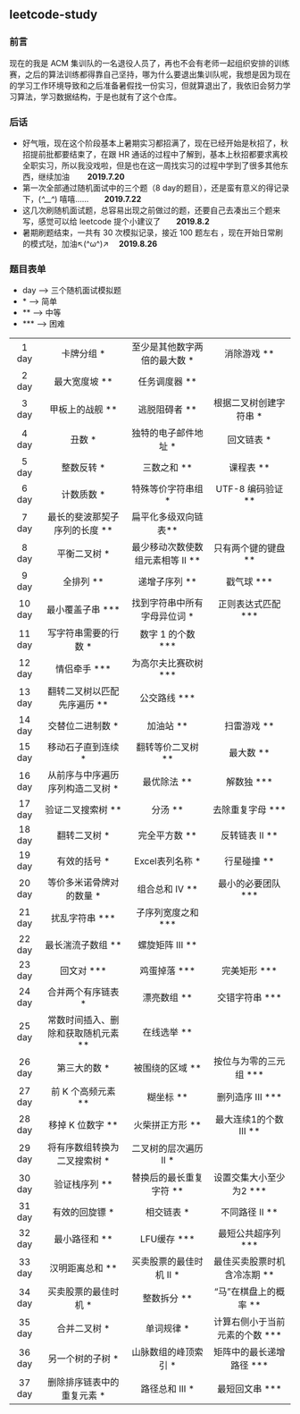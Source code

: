## leetcode-study

### 前言
现在的我是 ACM 集训队的一名退役人员了，再也不会有老师一起组织安排的训练赛，之后的算法训练都得靠自己坚持，哪为什么要退出集训队呢，我想是因为现在的学习工作环境导致和之后准备暑假找一份实习，但就算退出了，我依旧会努力学习算法，学习数据结构，于是也就有了这个仓库。 

### 后话
* 好气哦，现在这个阶段基本上暑期实习都招满了，现在已经开始是秋招了，秋招提前批都要结束了，在跟 HR 通话的过程中了解到，基本上秋招都要求离校全职实习，所以我没戏啦，但是也在这一周找实习的过程中学到了很多其他东西，继续加油  　　**2019.7.20**
* 第一次全部通过随机面试中的三个题（8 day的题目），还是蛮有意义的得记录下，(*^__^*) 嘻嘻……　　**2019.7.22**
* 这几次刷随机面试题，总容易出现之前做过的题，还要自己去凑出三个题来写，感觉可以给 leetcode 提个小建议了　　**2019.8.2**
* 暑期刷题结束，一共有 30 次模拟记录，接近 100 题左右 ，现在开始日常刷的模式哒，加油↖(^ω^)↗　 **2019.8.26**

### 题目表单
* day --> 三个随机面试模拟题
* \*  --> 简单
* \**  --> 中等
* \***  --> 困难

|||||
|:----:|:----:|:----:|:----:|
|1 day|卡牌分组 * |至少是其他数字两倍的最大数 * |消除游戏 ** |
|2 day|最大宽度坡 ** |任务调度器 ** |  |
|3 day|甲板上的战舰 ** |逃脱阻碍者 ** | 根据二叉树创建字符串 * |
|4 day|丑数 * |独特的电子邮件地址 * |回文链表 * |
|5 day|整数反转 * |三数之和 ** |课程表 ** |
|6 day|计数质数 * |特殊等价字符串组 * |UTF-8 编码验证 ** |
|7 day|最长的斐波那契子序列的长度 ** |扁平化多级双向链表** |  |
|8 day|平衡二叉树 * |最少移动次数使数组元素相等 II ** |只有两个键的键盘 ** |
|9 day|全排列 ** |递增子序列 ** |戳气球 \*** |
|10 day|最小覆盖子串 \*** |找到字符串中所有字母异位词 * |正则表达式匹配 \*** |
|11 day|写字符串需要的行数 * |数字 1 的个数 \*** |  |
|12 day|情侣牵手 \*** |为高尔夫比赛砍树 \*** |  |
|13 day|翻转二叉树以匹配先序遍历 ** |公交路线 \*** |  |
|14 day|交替位二进制数 * |加油站 ** |扫雷游戏 ** |
|15 day|移动石子直到连续 * |翻转等价二叉树 ** |最大数 ** |
|16 day|从前序与中序遍历序列构造二叉树 * |最优除法 ** |解数独 \*** |
|17 day|验证二叉搜索树 ** |分汤 ** |去除重复字母 \*** |
|18 day|翻转二叉树 * |完全平方数 ** |反转链表 II  ** |
|19 day|有效的括号 * |Excel表列名称 * |行星碰撞 ** |
|20 day|等价多米诺骨牌对的数量 * |组合总和 Ⅳ ** |最小的必要团队 \***|
|21 day|扰乱字符串 \*** |子序列宽度之和 \*** | |
|22 day|最长湍流子数组 ** |螺旋矩阵 III ** | |
|23 day|回文对 \*** |鸡蛋掉落 \*** |完美矩形 \*** |
|24 day|合并两个有序链表 * |漂亮数组 ** |交错字符串 \*** |
|25 day|常数时间插入、删除和获取随机元素 ** |在线选举 ** | |
|26 day|第三大的数 * |被围绕的区域 ** |按位与为零的三元组 \*** |
|27 day|前 K 个高频元素 ** |糊坐标 ** |删列造序 III \*** |
|28 day|移掉 K 位数字 ** |火柴拼正方形 ** |最大连续1的个数 III ** |
|29 day|将有序数组转换为二叉搜索树 * |二叉树的层次遍历 II * ||
|30 day|验证栈序列 ** |替换后的最长重复字符 ** |设置交集大小至少为2 \*** |
|31 day|有效的回旋镖 * |相交链表 * |不同路径 II ** |
|32 day|最小路径和 ** |LFU缓存 \*** |最短公共超序列 \*** |
|33 day|汉明距离总和 ** |买卖股票的最佳时机 II * |最佳买卖股票时机含冷冻期 ** | 
|34 day|买卖股票的最佳时机 * |整数拆分 ** | “马”在棋盘上的概率 ** | 
|35 day|合并二叉树 * |单词规律 * | 计算右侧小于当前元素的个数 \*** | 
|36 day|另一个树的子树 * |山脉数组的峰顶索引 * | 矩阵中的最长递增路径 \*** | 
|37 day|删除排序链表中的重复元素 * |路径总和 III * | 最短回文串 \*** | 
